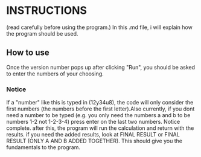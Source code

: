 # INSTRUCTIONS
(read carefully before using the program.)
In this .md file, i will explain how the program should be used.
## How to use
Once the version number pops up after clicking "Run",
you should be asked to enter the numbers of your choosing.
### Notice
If a "number" like this is typed in (12y34u8), the code will only consider the first numbers (the numbers before the first letter).Also currently, if you dont need a number to be typed (e.g. you only need the numbers a and b to be numbers 1-2 not 1-2-3-4) press enter on the last two numbers. Notice complete.
after this, the program will run the calculation and return with the results. if you need the added results, look at FINAL RESULT or FINAL RESULT (ONLY A AND B ADDED TOGETHER).
This should give you the fundamentals to the program.